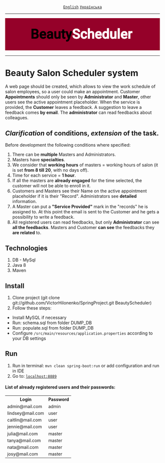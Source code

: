 <div align="center">
	<a href="https://github.com/VictorHilonenko/ServletProject/tree/master/README.MD"><code>English</code></a>
	<a href="https://github.com/VictorHilonenko/ServletProject/tree/master/README_uk.MD"><code>Українська</code></a>
</div>
<hr>
<div align="center">
	<img src="https://github.com/VictorHilonenko/ServletProject/raw/master/src/main/webapp/images/logo_en.png">
</div>
<hr>

# Beauty Salon Scheduler system
A web page should be created, which allows to view the work schedule of salon employees,
so a user could make an appointment.
Customer **Appointments** should only be seen by **Administrator** and **Master**, other users see the active appointment placeholder.
When the service is provided, the **Customer** leaves a feedback.
A suggestion to leave a feedback comes **by email**.
The **administrator** can read feedbacks about colleagues.

## **_Clarification_** of conditions, **_extension_** of the task.
Before development the following conditions where specified:

1. There can be **multiple** Masters and Administrators.
1. Masters have **specialties**.
1. We consider that **working hours** of masters = working hours of salon (it is set **from 8 till 20**, with no days off).
1. Time for each service = **1 hour**.
1. If all the masters are **already engaged** for the time selected, the customer will not be able to enroll in it.
1. Customers and Masters see their Name on the active appointment placeholder if it is their "Record". 
Administrators see **detailed** information.
1. A Master can put a **"Service Provided"** mark in the "records" he is assigned to. At this point the email is sent to the Customer and he gets a possibility to write a feedback.
1. All registered users can read feedbacks, but only **Administrator** can see **all the feedbacks**.
Masters and Customer **can see** the feedbacks they **are related** to.

## Technologies
1. DB - MySql
1. Java 8
1. Maven

## Install 

1. Clone project (git clone git://github.com/VictorHilonenko/SpringProject.git BeautyScheduler)
1. Follow these steps:  
- Install MySQL if necessary 
- Run: schema.sql from folder DUMP_DB
- Run: populate.sql from folder DUMP_DB
- Configure `/src/main/resources/application.properties` according to your DB settings

## Run

1. Run in terminal: ```mvn clean spring-boot:run``` or add configuration and run in IDE  
1. Go to: [```localhost:8889```](http://localhost:8889/)

#### List of already registered users and their passwords:
<table>
	<tr>
		<th>Login</th><th>Password</th>
	</tr>
	<tr>
		<td>admin@mail.com</td><td>admin</td>
	</tr>
	<tr>
		<td>lindsey@mail.com</td><td>user</td>
	</tr>
	<tr>
		<td>caitlin@mail.com</td><td>user</td>
	</tr>
	<tr>
		<td>jennie@mail.com</td><td>user</td>
	</tr>
	<tr>
		<td>julia@mail.com</td><td>master</td>
	</tr>
	<tr>
		<td>tanya@mail.com</td><td>master</td>
	</tr>
	<tr>
		<td>nata@mail.com</td><td>master</td>
	</tr>
	<tr>
		<td>josy@mail.com</td><td>master</td>
	</tr>
</table>